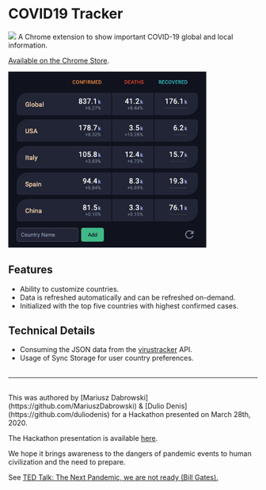 # COVID19 Tracker
![](art/.png?raw=true)
A Chrome extension to show important COVID-19 global and local information.

[Available on the Chrome Store](https://chrome.google.com/webstore/detail/dccmmkjdbpdlcallijclmjkhmpciajdj/).

<img src="art/banner.jpg" width="400">

## Features
- Ability to customize countries.
- Data is refreshed automatically and can be refreshed on-demand.
- Initialized with the top five countries with highest confirmed cases.

## Technical Details
- Consuming the JSON data from the [virustracker](https://thevirustracker.com/api) API.
- Usage of Sync Storage for user country preferences.
<br><br>
----
<br>
This was authored by [Mariusz Dabrowski](https://github.com/MariuszDabrowski) & [Dulio Denis](https://github.com/duliodenis) for a Hackathon presented on March 28th, 2020.

The Hackathon presentation is available [here](/presentation/hackathon-032820.pdf).

We hope it brings awareness to the dangers of pandemic events to human civilization and the need to prepare.

See [TED Talk: The Next Pandemic, we are not ready (Bill Gates).](https://www.youtube.com/watch?v=6Af6b_wyiwI)
